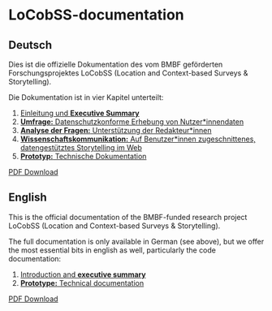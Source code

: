 # LoCobSS-documentation

## Deutsch
Dies ist die offizielle Dokumentation des vom BMBF geförderten Forschungsprojektes LoCobSS (Location and Context-based Surveys & Storytelling).

Die Dokumentation ist in vier Kapitel unterteilt:

1. [Einleitung und **Executive Summary**](/de/chapter01.md)
2. [**Umfrage:** Datenschutzkonforme Erhebung von Nutzer\*innendaten](/de/chapter02.md)
3. [**Analyse der Fragen:** Unterstützung der Redakteur\*innen](/de/chapter03.md)
4. [**Wissenschaftskommunikation:** Auf Benutzer\*innen zugeschnittenes, datengestütztes Storytelling im Web](/de/chapter04.md)
5. [**Prototyp:** Technische Dokumentation](/de/chapter05.md)

[PDF Download](/de/documentation.pdf)

## English
This is the official documentation of the BMBF-funded research project LoCobSS (Location and Context-based Surveys & Storytelling).

The full documentation is only available in German (see above), but we offer the most essential bits in english as well, particularly the code documentation:

1. [Introduction and **executive summary**](/en/chapter01.md)
4. [**Prototype:** Technical documentation](/en/chapter04.md)

[PDF Download](/en/documentation.pdf)